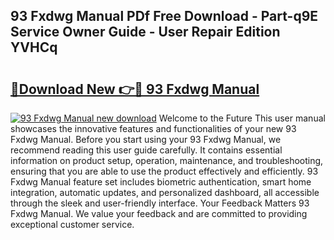 ## 93 Fxdwg Manual PDf Free Download - Part-q9E Service Owner Guide - User Repair Edition YVHCq

# <h2><a href="http://bc7569.oget.top/?id=93+Fxdwg+Manual">🔗Download New 👉🔴 93 Fxdwg Manual</a></h2>

[![93 Fxdwg Manual new download](https://i.imgur.com/5g1atiW.png)](http://bc7569.oget.top/?id=93+Fxdwg+Manual)
Welcome to the Future This user manual showcases the innovative features and functionalities of your new 93 Fxdwg Manual. Before you start using your 93 Fxdwg Manual, we recommend reading this user guide carefully. It contains essential information on product setup, operation, maintenance, and troubleshooting, ensuring that you are able to use the product effectively and efficiently. 93 Fxdwg Manual feature set includes biometric authentication, smart home integration, automatic updates, and personalized dashboard, all accessible through the sleek and user-friendly interface. Your Feedback Matters 93 Fxdwg Manual. We value your feedback and are committed to providing exceptional customer service.
